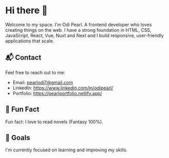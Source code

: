 # Hi there 👋

   Welcome to my space. I'm Odi Pearl. A frontend developer who loves creating things on the web.
   I have a strong foundation in HTML, CSS, JavaScript, React, Vue, Nuxt and Next and I build responsive, user-friendly applications that scale.

## 📬 Contact
Feel free to reach out to me:
- Email: pearlodi7@gmail.com
- LinkedIn: https://www.linkedin.com/in/odipearl/
- Portfolio: https://pearlportfolio.netlify.app/

## 🎵 Fun Fact
Fun fact: I love to read novels (Fantasy 100%).

## 🎯 Goals
I'm currently focused on learning and improving my skills.


